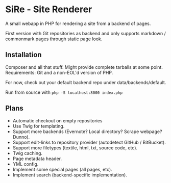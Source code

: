 # SiRe - Site Renderer

A small webapp in PHP for rendering a site from a backend of pages.

First version with Git repositories as backend and only supports
markdown / commonmark pages through static page look.

## Installation

Composer and all that stuff. Might provide complete tarballs at some
point. Requirements: Git and a non-EOL'd version of PHP.

For now, check out your default backend repo under data/backends/default.

Run from source with ```php -S localhost:8000 index.php```

## Plans
- Automatic checkout on empty repositories
- Use Twig for templating.
- Support more backends (Evernote? Local directory? Scrape webpage? Dunno).
- Support edit-links to repository provider (autodetect GitHub / BitBucket).
- Support more filetypes (textile, html, txt, source code, etc).
- Twig caching.
- Page metadata header.
- YML config.
- Implement some special pages (all pages, etc).
- Implement search (backend-specific implementation).
